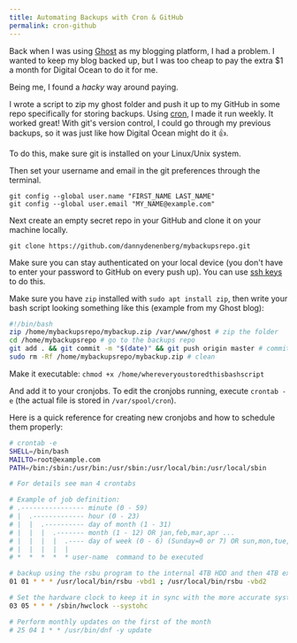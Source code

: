 ```yaml
---
title: Automating Backups with Cron & GitHub
permalink: cron-github
---
```


Back when I was using [Ghost](https://ghost.org/) as my blogging platform, I had a problem. I wanted to keep my blog backed up, but I was too cheap to pay the extra \$1 a month for Digital Ocean to do it for me.

Being me, I found a _hacky_ way around paying.

I wrote a script to zip my ghost folder and push it up to my GitHub in some repo specifically for storing backups. Using [cron](https://en.wikipedia.org/wiki/Cron), I made it run weekly. It worked great! With git's version control, I could go through my previous backups, so it was just like how Digital Ocean might do it 👍. <!--more-->

To do this, make sure git is installed on your Linux/Unix system.

Then set your username and email in the git preferences through the terminal.

```
git config --global user.name "FIRST_NAME LAST_NAME"
git config --global user.email "MY_NAME@example.com"
```

Next create an empty secret repo in your GitHub and clone it on your machine locally.

```
git clone https://github.com/dannydenenberg/mybackupsrepo.git
```

Make sure you can stay authenticated on your local device (you don't have to enter your password to GitHub on every push up). You can use [ssh keys](https://help.github.com/en/articles/connecting-to-github-with-ssh) to do this.

Make sure you have `zip` installed with `sudo apt install zip`, then write your bash script looking something like this (example from my Ghost blog):

```bash
#!/bin/bash
zip /home/mybackupsrepo/mybackup.zip /var/www/ghost # zip the folder
cd /home/mybackupsrepo # go to the backups repo
git add . && git commit -m "$(date)" && git push origin master # commit, push
sudo rm -Rf /home/mybackupsrepo/mybackup.zip # clean
```

Make it executable: `chmod +x /home/whereveryoustoredthisbashscript`

And add it to your cronjobs. To edit the cronjobs running, execute `crontab -e` (the actual file is stored in `/var/spool/cron`).

Here is a quick reference for creating new cronjobs and how to schedule them properly:

```bash
# crontab -e
SHELL=/bin/bash
MAILTO=root@example.com
PATH=/bin:/sbin:/usr/bin:/usr/sbin:/usr/local/bin:/usr/local/sbin

# For details see man 4 crontabs

# Example of job definition:
# .---------------- minute (0 - 59)
# |  .------------- hour (0 - 23)
# |  |  .---------- day of month (1 - 31)
# |  |  |  .------- month (1 - 12) OR jan,feb,mar,apr ...
# |  |  |  |  .---- day of week (0 - 6) (Sunday=0 or 7) OR sun,mon,tue,wed,thu,fri,sat
# |  |  |  |  |
# *  *  *  *  * user-name  command to be executed

# backup using the rsbu program to the internal 4TB HDD and then 4TB external
01 01 * * * /usr/local/bin/rsbu -vbd1 ; /usr/local/bin/rsbu -vbd2

# Set the hardware clock to keep it in sync with the more accurate system clock
03 05 * * * /sbin/hwclock --systohc

# Perform monthly updates on the first of the month
# 25 04 1 * * /usr/bin/dnf -y update
```
